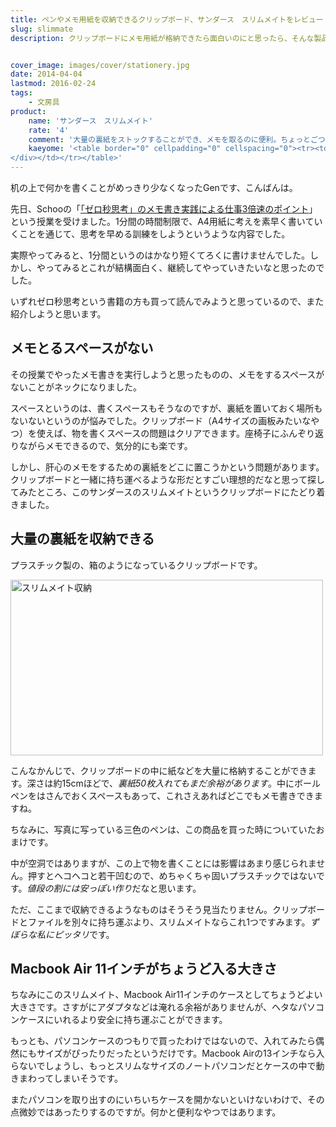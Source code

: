 ```yaml
---
title: ペンやメモ用紙を収納できるクリップボード、サンダース　スリムメイトをレビュー
slug: slimmate
description: クリップボードにメモ用紙が格納できたら面白いのにと思ったら、そんな製品がありました。大量のメモ用紙と、筆記用具もケースの中にしまうことができて便利です。クリップボードと収納があわさり最強にみえます。


cover_image: images/cover/stationery.jpg
date: 2014-04-04
lastmod: 2016-02-24
tags: 
    - 文房具
product:
    name: 'サンダース　スリムメイト'
    rate: '4'
    comment: '大量の裏紙をストックすることができ、メモを取るのに便利。ちょっとごついのが難点。'
    kaeyome: '<table border="0" cellpadding="0" cellspacing="0"><tr><td valign="top"><div style="border:1px solid;margin:0px;padding:6px 0px;width:320px;text-align:center;float:left"><a href="http://hb.afl.rakuten.co.jp/hgc/128623a7.eb251df5.128623a8.e29a57e6/?pc=http%3a%2f%2fitem.rakuten.co.jp%2fdeskdepot%2f1163673%2f%3fs-id%3dreview_PC_il_item_01%26scid%3daf_link_tbl&amp;m=http%3a%2f%2fm.rakuten.co.jp%2fdeskdepot%2fn%2f1163673%3fs-id%3dreview_PC_il_item_01" target="_blank"><img src="http://hbb.afl.rakuten.co.jp/hgb/?pc=http%3a%2f%2fthumbnail.image.rakuten.co.jp%2f%400_mall%2fdeskdepot%2fcabinet%2fsaunders%2fslimmate.jpg%3f_ex%3d300x300&amp;m=http%3a%2f%2fthumbnail.image.rakuten.co.jp%2f%400_mall%2fdeskdepot%2fcabinet%2fsaunders%2fslimmate.jpg%3f_ex%3d80x80" alt="【送料無料・おまけ付き】クリップボード A4　　サンダース SAUNDERS　Slim Mate Black 　スリムメイト" border="0" style="margin:0px;padding:0px"></a><p style="font-size:12px;line-height:1.4em;text-align:left;margin:0px;padding:2px 6px"><a href="http://hb.afl.rakuten.co.jp/hgc/128623a7.eb251df5.128623a8.e29a57e6/?pc=http%3a%2f%2fitem.rakuten.co.jp%2fdeskdepot%2f1163673%2f%3fs-id%3dreview_PC_il_item_01%26scid%3daf_link_tbl&amp;m=http%3a%2f%2fm.rakuten.co.jp%2fdeskdepot%2fn%2f1163673%3fs-id%3dreview_PC_il_item_01" target="_blank">【送料無料・おまけ付き】クリップボード A4　　サンダース SAUNDERS　Slim Mate Black 　スリムメイト</a>
</div></td></tr></table>'
---
```


机の上で何かを書くことがめっきり少なくなったGenです、こんばんは。

先日、Schooの「<a href="http://schoo.jp/class/578" target="_blank">「ゼロ秒思考」のメモ書き実践による仕事3倍速のポイント</a>」という授業を受けました。1分間の時間制限で、A4用紙に考えを素早く書いていくことを通じて、思考を早める訓練をしようというような内容でした。

実際やってみると、1分間というのはかなり短くてろくに書けませんでした。しかし、やってみるとこれが結構面白く、継続してやっていきたいなと思ったのでした。

いずれゼロ秒思考という書籍の方も買って読んでみようと思っているので、また紹介しようと思います。


## メモとるスペースがない


その授業でやったメモ書きを実行しようと思ったものの、メモをするスペースがないことがネックになりました。

スペースというのは、書くスペースもそうなのですが、裏紙を置いておく場所もないないというのが悩みでした。クリップボード（A4サイズの画板みたいなやつ）を使えば、物を書くスペースの問題はクリアできます。座椅子にふんぞり返りながらメモできるので、気分的にも楽です。

しかし、肝心のメモをするための裏紙をどこに置こうかという問題があります。クリップボードと一緒に持ち運べるような形だとすごい理想的だなと思って探してみたところ、このサンダースのスリムメイトというクリップボードにたどり着きました。


## 大量の裏紙を収納できる


プラスチック製の、箱のようになっているクリップボードです。

<img src="https://wantit.gcreate.jp/wp-content/uploads/2014/04/P4032137.jpg" alt="スリムメイト収納" width="500" height="281" class="size-full wp-image-442" srcset="https://wantit.gcreate.jp/wp-content/uploads/2014/04/P4032137.jpg 500w, https://wantit.gcreate.jp/wp-content/uploads/2014/04/P4032137-300x168.jpg 300w" sizes="(max-width: 500px) 100vw, 500px" />

こんなかんじで、クリップボードの中に紙などを大量に格納することができます。深さは約15cmほどで、<em>裏紙50枚入れてもまだ余裕があります</em>。中にボールペンをはさんでおくスペースもあって、これさえあればどこでもメモ書きできますね。

ちなみに、写真に写っている三色のペンは、この商品を買った時についていたおまけです。

中が空洞ではありますが、この上で物を書くことには影響はあまり感じられません。押すとヘコヘコと若干凹むので、めちゃくちゃ固いプラスチックではないです。<em>値段の割には安っぽい作り</em>だなと思います。

ただ、ここまで収納できるようなものはそうそう見当たりません。クリップボードとファイルを別々に持ち運ぶより、スリムメイトならこれ1つですみます。<em>ずぼらな私にピッタリ</em>です。


## Macbook Air 11インチがちょうど入る大きさ


ちなみにこのスリムメイト、Macbook Air11インチのケースとしてちょうどよい大きさです。さすがにアダプタなどは淹れる余裕がありませんが、ヘタなパソコンケースにいれるより安全に持ち運ぶことができます。

もっとも、パソコンケースのつもりで買ったわけではないので、入れてみたら偶然にもサイズがぴったりだったというだけです。Macbook Airの13インチなら入らないでしょうし、もっとスリムなサイズのノートパソコンだとケースの中で動きまわってしまいそうです。

またパソコンを取り出すのにいちいちケースを開かないといけないわけで、その点微妙ではあったりするのですが。何かと便利なやつではあります。


  